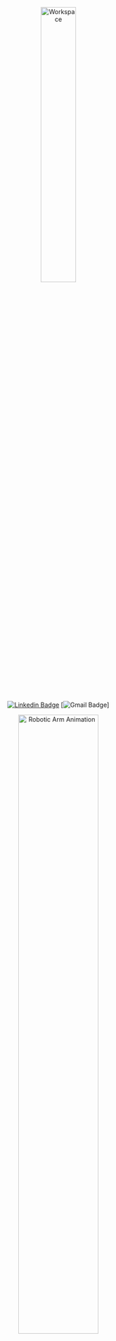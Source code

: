 <div align="center">

<img src="https://github.com/SP-XD/SP-XD/blob/main/images/dev-working_rounded.gif?raw=true" alt="Workspace" width="40%"/><br>

[![Linkedin Badge](https://img.shields.io/badge/-BoghdadyAhmed-blue?style=flat-square&logo=Linkedin&logoColor=white&link=https://www.linkedin.com/in/boghdady-ahmed-b945b0275)](https://www.linkedin.com/in/boghdady-ahmed-b945b0275) 
[![Gmail Badge](https://img.shields.io/badge/-Bogh2003@gmail.com-c14438?style=flat-square&logo=Gmail&logoColor=white&link=mailto:Bogh2003@gmail.com)]

</div>
<div align="center">
  <img src="https://github.com/USERNAME/REPO_NAME/blob/main/images/robotic-arm.gif" alt="Robotic Arm Animation" width="60%" />
</div>

---

# 👋 Hey — I’m **Boghdady Ahmed**

A passionate **Mechatronics Engineering student** interested in building **robots** and developing **autonomous systems**.  
I love bridging mechanical design, embedded systems, and programming to create real working robots.

---

## 🚀 About Me
- 🤖 Focused on **Robotics, ROS1/ROS2, SLAM, Autonomous Systems**  
- 💻 Programming in **C, C++, Python**  
- 🔌 Embedded Systems: **Arduino, ESP32, Raspberry Pi, STM32, PIC, ATMEGA**  
- 🛠️ Design & Manufacturing: **SolidWorks, CAD/CAM, CNC**  
- 🎯 Goal: **Build intelligent robots that solve real-world problems**  

---

## 🧰 Toolbox (code-style)
~~~dart
class AboutMe {
  const tools = {
    "Robotics" : ["ROS1", "ROS2", "SLAM", "Autonomous Systems"],
    "Programming" : ["C", "C++", "Python"],
    "Embedded" : ["Arduino", "ESP32", "Raspberry Pi","TM32", "PIC", "ATMEGA"],
    "Design" : ["SolidWorks", "CAD/CAM", "CNC"],
    "Other" : ["Linux", "Git", "VS Code"]
  };
}
~~~

---

## 📌 Current Focus
- <img alt="gif" src="https://github.com/SP-XD/SP-XD/blob/main/images/Developer.gif?raw=true" width="22" /> Working on **Autonomous Robots & SLAM** (mapping, navigation, obstacle avoidance)  
- <img alt="gif" src="https://github.com/SP-XD/SP-XD/blob/main/images/hyperkitty.gif?raw=true" width="18" /> Implementing **ROS2 hardware interfaces** (sensors, motors, microcontrollers)  
- Open to collaborations in **Robotics & Embedded Systems**  

---

## 🔧 Highlighted Projects (examples — replace with yours)
- **Autonomous Disinfection Robot** — mobile robot for automated sanitization.  
- **6-DOF Robotic Arm** — stepper motor control with ROS2 integration.  
- **Smart Home Monitoring System** — sensors for gas, fire, and motion detection with alerts.  

---

## 🌍 Connect
- 💼 LinkedIn: [Boghdady Ahmed](https://www.linkedin.com/in/boghdady-ahmed-b945b0275)  
- 📧 Email: [Bogh2003@gmail.com](mailto:Bogh2003@gmail.com)  
- 📷 GitHub: [boghdady](https://github.com/boghdady)  

---

<div align="center">
  ⚡ _"Robotics is not just about machines — it's applied intelligence shaping the future."_ ⚡
</div>
---

---


